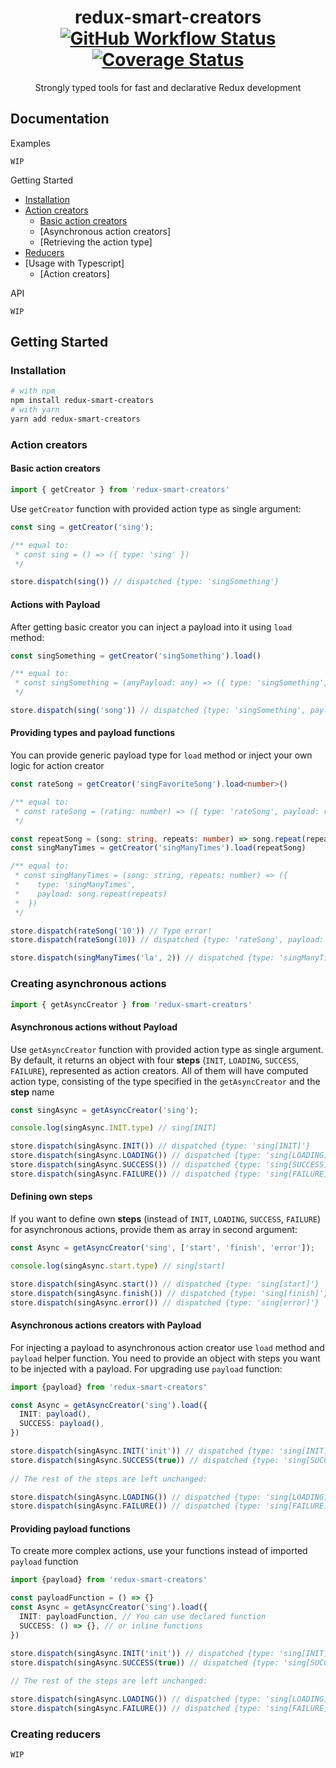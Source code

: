 <div align="center">
<h1>
redux-smart-creators
<br>

<a href="https://github.com/ostashkin/redux-smart-creators/actions/workflows/release.yml">
<img alt="GitHub Workflow Status" src="https://img.shields.io/github/workflow/status/ostashkin/redux-smart-creators/release">
</a>

<a href='https://coveralls.io/github/ostashkin/redux-smart-creators?branch=master'>
<img src='https://coveralls.io/repos/github/ostashkin/redux-smart-creators/badge.svg?branch=master' alt='Coverage Status' />
</a>
</h1>

<p>Strongly typed tools for fast and declarative Redux development</p>

</div>

## Documentation

Examples

`WIP`

Getting Started

- [Installation](#installation)
- [Action creators](#action-creators)
  - [Basic action creators](#basic-action-creators)
  - [Asynchronous action creators]
  - [Retrieving the action type]
- [Reducers](#creating-asynchronous-actions)
- [Usage with Typescript]
  - [Action creators]

API

`WIP`

## Getting Started

### Installation

```bash
# with npm
npm install redux-smart-creators
# with yarn
yarn add redux-smart-creators
```

### Action creators
#### Basic action creators
```typescript
import { getCreator } from 'redux-smart-creators'
```
Use `getCreator` function with provided action type as single argument:
```typescript
const sing = getCreator('sing');

/** equal to:
 * const sing = () => ({ type: 'sing' }) 
 */

store.dispatch(sing()) // dispatched {type: 'singSomething'}
```
#### Actions with Payload
After getting basic creator you can inject a payload into it using `load` method:
```typescript
const singSomething = getCreator('singSomething').load()

/** equal to:
 * const singSomething = (anyPayload: any) => ({ type: 'singSomething', payload: anyPayload })
 */

store.dispatch(sing('song')) // dispatched {type: 'singSomething', payload: 'song'}
```
#### Providing types and payload functions
You can provide generic payload type for `load` method or inject your own logic for action creator
```typescript
const rateSong = getCreator('singFavoriteSong').load<number>()

/** equal to:
 * const rateSong = (rating: number) => ({ type: 'rateSong', payload: rating })
 */

const repeatSong = (song: string, repeats: number) => song.repeat(repeats);
const singManyTimes = getCreator('singManyTimes').load(repeatSong)

/** equal to:
 * const singManyTimes = (song: string, repeats: number) => ({ 
 *    type: 'singManyTimes', 
 *    payload: song.repeat(repeats) 
 *  })
 */

store.dispatch(rateSong('10')) // Type error!
store.dispatch(rateSong(10)) // dispatched {type: 'rateSong', payload: 10}

store.dispatch(singManyTimes('la', 2)) // dispatched {type: 'singManyTimes', payload: 'lala'}
```
### Creating asynchronous actions
```typescript
import { getAsyncCreator } from 'redux-smart-creators'
```
#### Asynchronous actions without Payload
Use `getAsyncCreator` function with provided action type as single argument.
By default, it returns an object with four **steps** (`INIT`, `LOADING`, `SUCCESS`, `FAILURE`), represented as action creators. 
All of them will have computed action type, consisting of the type specified in the `getAsyncCreator` and the **step** name
```typescript
const singAsync = getAsyncCreator('sing');

console.log(singAsync.INIT.type) // sing[INIT]

store.dispatch(singAsync.INIT()) // dispatched {type: 'sing[INIT]'}
store.dispatch(singAsync.LOADING()) // dispatched {type: 'sing[LOADING]'}
store.dispatch(singAsync.SUCCESS()) // dispatched {type: 'sing[SUCCESS]'}
store.dispatch(singAsync.FAILURE()) // dispatched {type: 'sing[FAILURE]'}
```
#### Defining own steps
If you want to define own **steps** (instead of `INIT`, `LOADING`, `SUCCESS`, `FAILURE`)
for asynchronous actions, provide them as array in second argument:
```typescript
const Async = getAsyncCreator('sing', ['start', 'finish', 'error']);

console.log(singAsync.start.type) // sing[start]

store.dispatch(singAsync.start()) // dispatched {type: 'sing[start]'}
store.dispatch(singAsync.finish()) // dispatched {type: 'sing[finish]'}
store.dispatch(singAsync.error()) // dispatched {type: 'sing[error]'}
```
#### Asynchronous actions creators with Payload
For injecting a payload to asynchronous action creator use `load` method and `payload` helper function.
You need to provide an object with steps you want to be injected with a payload.
For upgrading use `payload` function:
```typescript
import {payload} from 'redux-smart-creators'

const Async = getAsyncCreator('sing').load({
  INIT: payload(),
  SUCCESS: payload(),
})

store.dispatch(singAsync.INIT('init')) // dispatched {type: 'sing[INIT]', payload: 'init'}
store.dispatch(singAsync.SUCCESS(true)) // dispatched {type: 'sing[SUCCESS]', payload: true}
  
// The rest of the steps are left unchanged:

store.dispatch(singAsync.LOADING()) // dispatched {type: 'sing[LOADING]'}
store.dispatch(singAsync.FAILURE()) // dispatched {type: 'sing[FAILURE]'}
```
#### Providing payload functions
To create more complex actions, use your functions instead of imported `payload` function
```typescript
import {payload} from 'redux-smart-creators'

const payloadFunction = () => {}
const Async = getAsyncCreator('sing').load({
  INIT: payloadFunction, // You can use declared function
  SUCCESS: () => {}, // or inline functions
})

store.dispatch(singAsync.INIT('init')) // dispatched {type: 'sing[INIT]', payload: 'init'}
store.dispatch(singAsync.SUCCESS(true)) // dispatched {type: 'sing[SUCCESS]', payload: true}
  
// The rest of the steps are left unchanged:

store.dispatch(singAsync.LOADING()) // dispatched {type: 'sing[LOADING]'}
store.dispatch(singAsync.FAILURE()) // dispatched {type: 'sing[FAILURE]'}
```
### Creating reducers
`WIP`